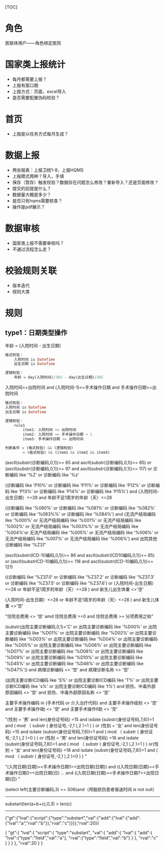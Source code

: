 [TOC]

# 角色
医联体用户——角色绑定医院

# 国家类上报统计
+ 每月都需要上报？
+ 上报有窗口期
+ 上报方式：页面，excel导入
+ 是否需要配置伪码校验？

# 首页
+ 上报是以任务方式每月生成？

# 数据上报
+ 两张报表：上报卫统1-8，上报HQMS
+ 上报模式两种？导入，手填
+ 保存（暂存）触发校验？数据存在问题怎么修改？重新导入？还是页面修改？
+ 提交的前提是什么？
+ 数据量大概是多少？
+ 是否只有hqms需要核查？
+ 操作是pdf展示？

# 数据审核
+ 国家类上报不需要审核吗？
+ 不通过流程怎么走？

# 校验规则关联
+ 版本迭代
+ 规则大类

# 规则

## type1：日期类型操作
年龄 = (入院时间 - 出生日期）
```haskell
格式校验：
    入院时间 is DateTime
    出生日期 is DateTime

逻辑校验：
    年龄 = day(入院时间)/365 - day(出生日期)/365
```

入院时间<=出院时间 and (入院时间-1)<=手术操作日期 and 手术操作日期<=出院时间
```haskell
格式校验：
入院时间 is DateTime
出生日期 is DateTime

逻辑校验：
    rule1
        item1: 入院时间 <= 出院时间
        item2: 入院时间 <= 手术操作日期 + 1
        item3: 手术操作日期 <= 出院时间

判断条件 = (格式校验) && (逻辑校验)
        = (格式校验) && (item1 && item2 && item3)
```





(ascll(substr(诊断编码,0,1))>= 65 and ascll(substr(诊断编码,0,1))<= 85) or (ascll(substr(诊断编码,0,1))>= 97 and ascll(substr(诊断编码,0,1))<= 117) or 诊断编码 like '%Z' or 诊断编码 like '%z'


(诊断编码 like 'P10%' or 诊断编码 like 'P11%' or 诊断编码 like 'P12%' or 诊断编码 like 'P13%' or 诊断编码 like 'P14%' or 诊断编码 like 'P15%')  and (入院时间-出生日期）<=28 and 年龄不足1周岁的年龄（天）<=28


(诊断编码 like '%080%' or 诊断编码 like '%081%' or 诊断编码 like '%082%' or 诊断编码 like '%083%%' or 诊断编码 like '%084%') and (无流产结局编码 like '%000%' or 无流产结局编码 like '%001%' or 无流产结局编码 like '%002%' or 无流产结局编码 like '%003%%' or 无流产结局编码 like '%004%'or 无流产结局编码 like '%005%' or 无流产结局编码 like '%006%' or 无流产结局编码 like '%007%' or 无流产结局编码 like '%008%') and 出院其他诊断编码 like '%Z37'


(ascll(substr(ICD-10编码,0,1))>= 86 and ascll(substr(ICD10编码,0,1))<= 85) or (ascll(substrICD-10编码,0,1))>= 118 and ascll(substr(ICD-10编码,0,1))<= 121)


((诊断编码 like '%Z37.0' or 诊断编码 like '%Z37.2' or 诊断编码 like '%Z37.3' or 诊断编码 like '%Z37.5' or 诊断编码 like '%Z37.6') or (入院时间-出生日期）<=28 or 年龄不足1周岁的年龄（天）<=28 ) and 新生儿出生体重 <>'空'   


(入院时间-出生日期）<=28 or 年龄不足1周岁的年龄（天）<=28 ) and 新生儿体重 <>'空' 


"住院总费用 <> '空' amd 住院总费用 >=0 
and 住院总费用 >= 分项费用之和"


(substr(出院主要诊断编码,0,1)='C' or 出院主要诊断编码 like '%D00%' or 出院主要诊断编码 like '%D01%' or  出院主要诊断编码 like '%D02%' or  出院主要诊断编码 like '%D03%' or  出院主要诊断编码 like '%D04%' or  出院主要诊断编码 like '%D05%' or  出院主要诊断编码 like '%D06%' or  出院主要诊断编码 like '%D07%' or  出院主要诊断编码 like '%D08%' or  出院主要诊断编码 like '%D09%' or  出院主要诊断编码 like '%D10%' or  出院主要诊断编码 like '%D45%' or  出院主要诊断编码 like '%D46%' or  出院主要诊断编码 like '%D47%')) and 病理诊断编码 <> '空' and 病理诊断名称 <> '空'


(出院主要诊断ICD编码 like 'S%' or 出院主要诊断ICD编码 like 'T%' or 出院主要诊断ICD编码 like 's%' or 出院主要诊断ICD编码 like 't%') and 损伤、中毒外部原因编码 <> '空' and 损伤、中毒外部原因名称 <> '空'


主要手术操作编码 in (手术代码 or 介入治疗代码) and 主要手术操作级别 <> '空' and 主要手术操作Ⅰ助 <> '空' and 主要手术操作Ⅱ助 <> '空' 


"(性别 = '男' and len(身份证号码) =15 
and isdate (substr(身份证号码,7,6))=1 
and 
(
 mod
 （
  substr
  ( 
   身份证号,-2,1
  ),2
 )=1
)  ) or (性别 = '女' and len(身份证号码) =15 
and isdate (substr(身份证号码,7,6))=1 
and 
(
 mod
 （
  substr
  ( 
   身份证号,-2,1
  ),2
 )=0
)  ) or (性别 = '男' and len(身份证号码) =18
and isdate (substr(身份证号码,7,8))=1 
and 
(
 mod
 （
  substr
  ( 
   身份证号,-2,1
  ),2
 )=1
)  ) or(性别 = '女' and len(身份证号码) =18
and isdate (substr(身份证号码,7,8))=1 
and 
(
 mod
 （
  substr
  ( 
   身份证号,-2,1
  ),2
 )=0
)  ) "



"(入院日期(日期)=<手术操作日期1=<出院日期(日期))
and
((入院日期(日期)=<手术操作日期2=<出院日期(日)
…
and
((入院日期(日期)=<手术操作日期7=<出院日期(日)
"


(select left(主要诊断编码,3) == S06)and（颅脑损伤患者昏迷时间 is not null）

---





substart(len(a+b+c),0,3) > len(c)





---

{"gt":{"lval":{"script":{"type":"substart","val":{"add":{"lval":{"add":{"lval":"a","rval":"b"}},"rval":"c"}}}},"rval":20}}

{
    "gt":{
        "lval":{
            "script":{
                "type":"substart",
                "val":{
                    "add":{
                        "lval":{
                            "add":{
                                "lval":{"type":"field","val":"a"},
                                "rval":{"type":"field","val":"b"}
                            }
                        },
                        "rval":"c"
                    }
                }
            }
        },
        "rval":20
    }
}



